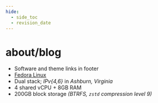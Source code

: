 ```yaml
---
hide:
  - side_toc
  - revision_date
---
```

# about/blog

* Software and theme links in footer
* [Fedora Linux](https://fedoraproject.org/)
* Dual stack; _IPv{4,6}_ in _Ashburn, Virginia_
* 4 shared vCPU + 8GB RAM
* 200GB block storage _(BTRFS, `zstd` compression level 9)_
